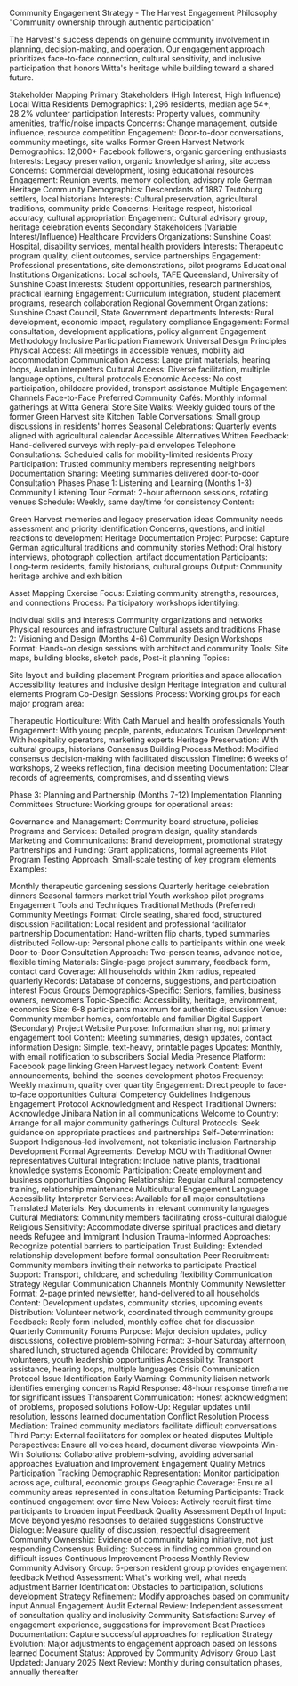 Community Engagement Strategy - The Harvest
Engagement Philosophy
"Community ownership through authentic participation"

The Harvest's success depends on genuine community involvement in planning, decision-making, and operation. Our engagement approach prioritizes face-to-face connection, cultural sensitivity, and inclusive participation that honors Witta's heritage while building toward a shared future.

Stakeholder Mapping
Primary Stakeholders (High Interest, High Influence)
Local Witta Residents
Demographics: 1,296 residents, median age 54+, 28.2% volunteer participation
Interests: Property values, community amenities, traffic/noise impacts
Concerns: Change management, outside influence, resource competition
Engagement: Door-to-door conversations, community meetings, site walks
Former Green Harvest Network
Demographics: 12,000+ Facebook followers, organic gardening enthusiasts
Interests: Legacy preservation, organic knowledge sharing, site access
Concerns: Commercial development, losing educational resources
Engagement: Reunion events, memory collection, advisory role
German Heritage Community
Demographics: Descendants of 1887 Teutoburg settlers, local historians
Interests: Cultural preservation, agricultural traditions, community pride
Concerns: Heritage respect, historical accuracy, cultural appropriation
Engagement: Cultural advisory group, heritage celebration events
Secondary Stakeholders (Variable Interest/Influence)
Healthcare Providers
Organizations: Sunshine Coast Hospital, disability services, mental health providers
Interests: Therapeutic program quality, client outcomes, service partnerships
Engagement: Professional presentations, site demonstrations, pilot programs
Educational Institutions
Organizations: Local schools, TAFE Queensland, University of Sunshine Coast
Interests: Student opportunities, research partnerships, practical learning
Engagement: Curriculum integration, student placement programs, research collaboration
Regional Government
Organizations: Sunshine Coast Council, State Government departments
Interests: Rural development, economic impact, regulatory compliance
Engagement: Formal consultation, development applications, policy alignment
Engagement Methodology
Inclusive Participation Framework
Universal Design Principles
Physical Access: All meetings in accessible venues, mobility aid accommodation
Communication Access: Large print materials, hearing loops, Auslan interpreters
Cultural Access: Diverse facilitation, multiple language options, cultural protocols
Economic Access: No cost participation, childcare provided, transport assistance
Multiple Engagement Channels
Face-to-Face Preferred
Community Cafés: Monthly informal gatherings at Witta General Store
Site Walks: Weekly guided tours of the former Green Harvest site
Kitchen Table Conversations: Small group discussions in residents' homes
Seasonal Celebrations: Quarterly events aligned with agricultural calendar
Accessible Alternatives
Written Feedback: Hand-delivered surveys with reply-paid envelopes
Telephone Consultations: Scheduled calls for mobility-limited residents
Proxy Participation: Trusted community members representing neighbors
Documentation Sharing: Meeting summaries delivered door-to-door
Consultation Phases
Phase 1: Listening and Learning (Months 1-3)
Community Listening Tour
Format: 2-hour afternoon sessions, rotating venues Schedule: Weekly, same day/time for consistency Content:

Green Harvest memories and legacy preservation ideas
Community needs assessment and priority identification
Concerns, questions, and initial reactions to development
Heritage Documentation Project
Purpose: Capture German agricultural traditions and community stories Method: Oral history interviews, photograph collection, artifact documentation Participants: Long-term residents, family historians, cultural groups Output: Community heritage archive and exhibition

Asset Mapping Exercise
Focus: Existing community strengths, resources, and connections Process: Participatory workshops identifying:

Individual skills and interests
Community organizations and networks
Physical resources and infrastructure
Cultural assets and traditions
Phase 2: Visioning and Design (Months 4-6)
Community Design Workshops
Format: Hands-on design sessions with architect and community Tools: Site maps, building blocks, sketch pads, Post-it planning Topics:

Site layout and building placement
Program priorities and space allocation
Accessibility features and inclusive design
Heritage integration and cultural elements
Program Co-Design Sessions
Process: Working groups for each major program area:

Therapeutic Horticulture: With Cath Manuel and health professionals
Youth Engagement: With young people, parents, educators
Tourism Development: With hospitality operators, marketing experts
Heritage Preservation: With cultural groups, historians
Consensus Building Process
Method: Modified consensus decision-making with facilitated discussion Timeline: 6 weeks of workshops, 2 weeks reflection, final decision meeting Documentation: Clear records of agreements, compromises, and dissenting views

Phase 3: Planning and Partnership (Months 7-12)
Implementation Planning Committees
Structure: Working groups for operational areas:

Governance and Management: Community board structure, policies
Programs and Services: Detailed program design, quality standards
Marketing and Communications: Brand development, promotional strategy
Partnerships and Funding: Grant applications, formal agreements
Pilot Program Testing
Approach: Small-scale testing of key program elements Examples:

Monthly therapeutic gardening sessions
Quarterly heritage celebration dinners
Seasonal farmers market trial
Youth workshop pilot programs
Engagement Tools and Techniques
Traditional Methods (Preferred)
Community Meetings
Format: Circle seating, shared food, structured discussion
Facilitation: Local resident and professional facilitator partnership
Documentation: Hand-written flip charts, typed summaries distributed
Follow-up: Personal phone calls to participants within one week
Door-to-Door Consultation
Approach: Two-person teams, advance notice, flexible timing
Materials: Single-page project summary, feedback form, contact card
Coverage: All households within 2km radius, repeated quarterly
Records: Database of concerns, suggestions, and participation interest
Focus Groups
Demographics-Specific: Seniors, families, business owners, newcomers
Topic-Specific: Accessibility, heritage, environment, economics
Size: 6-8 participants maximum for authentic discussion
Venue: Community member homes, comfortable and familiar
Digital Support (Secondary)
Project Website
Purpose: Information sharing, not primary engagement tool
Content: Meeting summaries, design updates, contact information
Design: Simple, text-heavy, printable pages
Updates: Monthly, with email notification to subscribers
Social Media Presence
Platform: Facebook page linking Green Harvest legacy network
Content: Event announcements, behind-the-scenes development photos
Frequency: Weekly maximum, quality over quantity
Engagement: Direct people to face-to-face opportunities
Cultural Competency Guidelines
Indigenous Engagement Protocol
Acknowledgment and Respect
Traditional Owners: Acknowledge Jinibara Nation in all communications
Welcome to Country: Arrange for all major community gatherings
Cultural Protocols: Seek guidance on appropriate practices and partnerships
Self-Determination: Support Indigenous-led involvement, not tokenistic inclusion
Partnership Development
Formal Agreements: Develop MOU with Traditional Owner representatives
Cultural Integration: Include native plants, traditional knowledge systems
Economic Participation: Create employment and business opportunities
Ongoing Relationship: Regular cultural competency training, relationship maintenance
Multicultural Engagement
Language Accessibility
Interpreter Services: Available for all major consultations
Translated Materials: Key documents in relevant community languages
Cultural Mediators: Community members facilitating cross-cultural dialogue
Religious Sensitivity: Accommodate diverse spiritual practices and dietary needs
Refugee and Immigrant Inclusion
Trauma-Informed Approaches: Recognize potential barriers to participation
Trust Building: Extended relationship development before formal consultation
Peer Recruitment: Community members inviting their networks to participate
Practical Support: Transport, childcare, and scheduling flexibility
Communication Strategy
Regular Communication Channels
Monthly Community Newsletter
Format: 2-page printed newsletter, hand-delivered to all households
Content: Development updates, community stories, upcoming events
Distribution: Volunteer network, coordinated through community groups
Feedback: Reply form included, monthly coffee chat for discussion
Quarterly Community Forums
Purpose: Major decision updates, policy discussions, collective problem-solving
Format: 3-hour Saturday afternoon, shared lunch, structured agenda
Childcare: Provided by community volunteers, youth leadership opportunities
Accessibility: Transport assistance, hearing loops, multiple languages
Crisis Communication Protocol
Issue Identification
Early Warning: Community liaison network identifies emerging concerns
Rapid Response: 48-hour response timeframe for significant issues
Transparent Communication: Honest acknowledgment of problems, proposed solutions
Follow-Up: Regular updates until resolution, lessons learned documentation
Conflict Resolution Process
Mediation: Trained community mediators facilitate difficult conversations
Third Party: External facilitators for complex or heated disputes
Multiple Perspectives: Ensure all voices heard, document diverse viewpoints
Win-Win Solutions: Collaborative problem-solving, avoiding adversarial approaches
Evaluation and Improvement
Engagement Quality Metrics
Participation Tracking
Demographic Representation: Monitor participation across age, cultural, economic groups
Geographic Coverage: Ensure all community areas represented in consultation
Returning Participants: Track continued engagement over time
New Voices: Actively recruit first-time participants to broaden input
Feedback Quality Assessment
Depth of Input: Move beyond yes/no responses to detailed suggestions
Constructive Dialogue: Measure quality of discussion, respectful disagreement
Community Ownership: Evidence of community taking initiative, not just responding
Consensus Building: Success in finding common ground on difficult issues
Continuous Improvement Process
Monthly Review
Community Advisory Group: 5-person resident group provides engagement feedback
Method Assessment: What's working well, what needs adjustment
Barrier Identification: Obstacles to participation, solutions development
Strategy Refinement: Modify approaches based on community input
Annual Engagement Audit
External Review: Independent assessment of consultation quality and inclusivity
Community Satisfaction: Survey of engagement experience, suggestions for improvement
Best Practices Documentation: Capture successful approaches for replication
Strategy Evolution: Major adjustments to engagement approach based on lessons learned
Document Status: Approved by Community Advisory Group Last Updated: January 2025 Next Review: Monthly during consultation phases, annually thereafter

